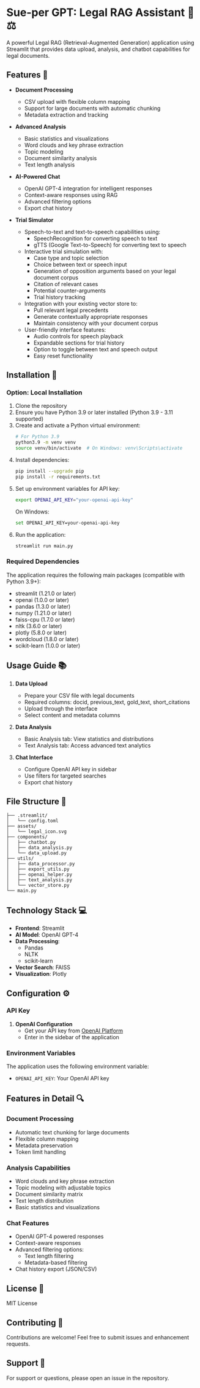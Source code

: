 # Sue-per GPT: Legal RAG Assistant 🤖⚖️

A powerful Legal RAG (Retrieval-Augmented Generation) application using Streamlit that provides data upload, analysis, and chatbot capabilities for legal documents.

## Features 🌟

- **Document Processing**
  - CSV upload with flexible column mapping
  - Support for large documents with automatic chunking
  - Metadata extraction and tracking

- **Advanced Analysis**
  - Basic statistics and visualizations
  - Word clouds and key phrase extraction
  - Topic modeling
  - Document similarity analysis
  - Text length analysis

- **AI-Powered Chat**
  - OpenAI GPT-4 integration for intelligent responses
  - Context-aware responses using RAG
  - Advanced filtering options
  - Export chat history

- **Trial Simulator**
  - Speech-to-text and text-to-speech capabilities using:
      - SpeechRecognition for converting speech to text
      - gTTS (Google Text-to-Speech) for converting text to speech
  - Interactive trial simulation with:
      - Case type and topic selection
      - Choice between text or speech input
      - Generation of opposition arguments based on your legal document corpus
      - Citation of relevant cases
      - Potential counter-arguments
      - Trial history tracking
  - Integration with your existing vector store to:
      - Pull relevant legal precedents
      -  Generate contextually appropriate responses
      -  Maintain consistency with your document corpus
  - User-friendly interface features:
      - Audio controls for speech playback
      - Expandable sections for trial history
      - Option to toggle between text and speech output
      - Easy reset functionality

## Installation 🚀



### Option: Local Installation

1. Clone the repository
2. Ensure you have Python 3.9 or later installed (Python 3.9 - 3.11 supported)
3. Create and activate a Python virtual environment:
   ```bash
   # For Python 3.9
   python3.9 -m venv venv
   source venv/bin/activate  # On Windows: venv\Scripts\activate
   ```
4. Install dependencies:
   ```bash
   pip install --upgrade pip
   pip install -r requirements.txt
   ```
5. Set up environment variables for API key:
   ```bash
   export OPENAI_API_KEY="your-openai-api-key"
   ```
   On Windows:
   ```bash
   set OPENAI_API_KEY=your-openai-api-key
   ```
6. Run the application:
   ```bash
   streamlit run main.py
   ```

### Required Dependencies
The application requires the following main packages (compatible with Python 3.9+):
- streamlit (1.21.0 or later)
- openai (1.0.0 or later)
- pandas (1.3.0 or later)
- numpy (1.21.0 or later)
- faiss-cpu (1.7.0 or later)
- nltk (3.6.0 or later)
- plotly (5.8.0 or later)
- wordcloud (1.8.0 or later)
- scikit-learn (1.0.0 or later)

## Usage Guide 📚

1. **Data Upload**
   - Prepare your CSV file with legal documents
   - Required columns: docid, previous_text, gold_text, short_citations
   - Upload through the interface
   - Select content and metadata columns

2. **Data Analysis**
   - Basic Analysis tab: View statistics and distributions
   - Text Analysis tab: Access advanced text analytics

3. **Chat Interface**
   - Configure OpenAI API key in sidebar
   - Use filters for targeted searches
   - Export chat history

## File Structure 📁

```
├── .streamlit/
│   └── config.toml
├── assets/
│   └── legal_icon.svg
├── components/
│   ├── chatbot.py
│   ├── data_analysis.py
│   └── data_upload.py
├── utils/
│   ├── data_processor.py
│   ├── export_utils.py
│   ├── openai_helper.py
│   ├── text_analysis.py
│   └── vector_store.py
└── main.py
```

## Technology Stack 💻

- **Frontend**: Streamlit
- **AI Model**: OpenAI GPT-4
- **Data Processing**: 
  - Pandas
  - NLTK
  - scikit-learn
- **Vector Search**: FAISS
- **Visualization**: Plotly

## Configuration ⚙️

### API Key

1. **OpenAI Configuration**
   - Get your API key from [OpenAI Platform](https://platform.openai.com)
   - Enter in the sidebar of the application

### Environment Variables

The application uses the following environment variable:
- `OPENAI_API_KEY`: Your OpenAI API key

## Features in Detail 🔍

### Document Processing
- Automatic text chunking for large documents
- Flexible column mapping
- Metadata preservation
- Token limit handling

### Analysis Capabilities
- Word clouds and key phrase extraction
- Topic modeling with adjustable topics
- Document similarity matrix
- Text length distribution
- Basic statistics and visualizations

### Chat Features
- OpenAI GPT-4 powered responses
- Context-aware responses
- Advanced filtering options:
  - Text length filtering
  - Metadata-based filtering
- Chat history export (JSON/CSV)

## License 📄

MIT License

## Contributing 🤝

Contributions are welcome! Feel free to submit issues and enhancement requests.

## Support 💬

For support or questions, please open an issue in the repository.
